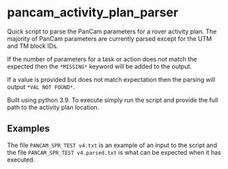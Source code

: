 # pancam_activity_plan_parser
Quick script to parse the PanCam parameters for a rover activity plan. The majority of PanCam parameters are currently
parsed except for the UTM and TM block IDs.

If the number of parameters for a task or action does not match the expected
then the `*MISSING*` keyword will be added to the output.

If a value is provided but does not match expectation then the parsing will output `*VAL NOT FOUND*`.

Built using python 3.9. To execute simply run the script and provide the full path to the activity plan location.

## Examples

The file `PANCAM_SPR_TEST v4.txt` is an example of an input to the script and the file `PANCAM_SPR_TEST v4.parsed.txt`
is what can be expected when it has executed.
